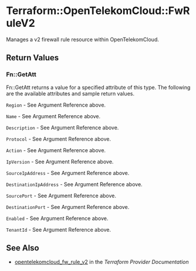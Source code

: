 # Terraform::OpenTelekomCloud::FwRuleV2

Manages a v2 firewall rule resource within OpenTelekomCloud.

## Return Values

### Fn::GetAtt

Fn::GetAtt returns a value for a specified attribute of this type. The following are the available attributes and sample return values.

`Region` - See Argument Reference above.

`Name` - See Argument Reference above.

`Description` - See Argument Reference above.

`Protocol` - See Argument Reference above.

`Action` - See Argument Reference above.

`IpVersion` - See Argument Reference above.

`SourceIpAddress` - See Argument Reference above.

`DestinationIpAddress` - See Argument Reference above.

`SourcePort` - See Argument Reference above.

`DestinationPort` - See Argument Reference above.

`Enabled` - See Argument Reference above.

`TenantId` - See Argument Reference above.

## See Also

* [opentelekomcloud_fw_rule_v2](https://www.terraform.io/docs/providers/opentelekomcloud/r/fw_rule_v2.html) in the _Terraform Provider Documentation_